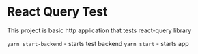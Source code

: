 # React Query Test

This project is basic http application that tests react-query library

`yarn start-backend` - starts test backend
`yarn start` - starts app